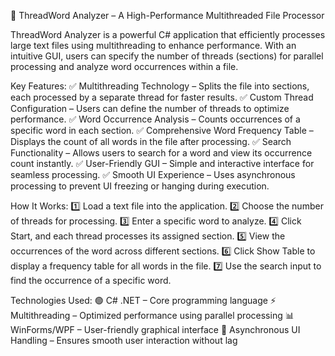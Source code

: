 🚀 ThreadWord Analyzer – A High-Performance Multithreaded File Processor

ThreadWord Analyzer is a powerful C# application that efficiently processes large text files using multithreading to enhance performance. With an intuitive GUI, users can specify the number of threads (sections) for parallel processing and analyze word occurrences within a file.

Key Features:
✅ Multithreading Technology – Splits the file into sections, each processed by a separate thread for faster results.
✅ Custom Thread Configuration – Users can define the number of threads to optimize performance.
✅ Word Occurrence Analysis – Counts occurrences of a specific word in each section.
✅ Comprehensive Word Frequency Table – Displays the count of all words in the file after processing.
✅ Search Functionality – Allows users to search for a word and view its occurrence count instantly.
✅ User-Friendly GUI – Simple and interactive interface for seamless processing.
✅ Smooth UI Experience – Uses asynchronous processing to prevent UI freezing or hanging during execution.

How It Works:
1️⃣ Load a text file into the application.
2️⃣ Choose the number of threads for processing.
3️⃣ Enter a specific word to analyze.
4️⃣ Click Start, and each thread processes its assigned section.
5️⃣ View the occurrences of the word across different sections.
6️⃣ Click Show Table to display a frequency table for all words in the file.
7️⃣ Use the search input to find the occurrence of a specific word.

Technologies Used:
🟢 C# .NET – Core programming language
⚡ Multithreading – Optimized performance using parallel processing
📊 WinForms/WPF – User-friendly graphical interface
🔄 Asynchronous UI Handling – Ensures smooth user interaction without lag
